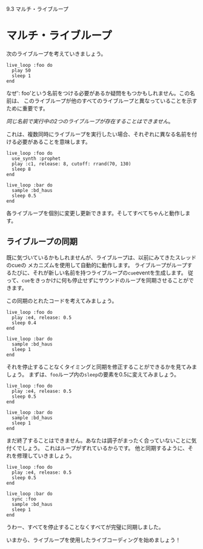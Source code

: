9.3 マルチ・ライブループ

# マルチ・ライブループ

次のライブループを考えていきましょう。

```
live_loop :foo do
  play 50
  sleep 1
end
```

なぜ': foo’という名前をつける必要があるか疑問をもつかもしれません。この名前は、
このライブループが他のすべてのライブループと異なっていることを示すために重要です。

*同じ名前で実行中の2つのライブループが存在することはできません*。

これは、複数同時にライブループを実行したい場合、それぞれに異なる名前を付ける必要があることを意味します。

```
live_loop :foo do
  use_synth :prophet
  play :c1, release: 8, cutoff: rrand(70, 130)
  sleep 8
end

live_loop :bar do
  sample :bd_haus
  sleep 0.5
end
```

各ライブループを個別に変更し更新できます。そしてすべてちゃんと動作します。

## ライブループの同期

既に気づいているかもしれませんが、ライブループは、以前にみてきたスレッドのcueの
メカニズムを使用して自動的に動作します。
ライブループがループするたびに、それが新しい名前を持つライブループの`cue`eventを生成します。
従って、`cue`をきっかけに何も停止せずにサウンドのループを同期させることができます。

この同期のとれたコードを考えてみましょう。

```
live_loop :foo do
  play :e4, release: 0.5
  sleep 0.4
end

live_loop :bar do
  sample :bd_haus
  sleep 1
end
```

それを停止することなくタイミングと同期を修正することができるかを見てみましょう。
まずは、`foo`ループ内の`sleep`の要素を0.5に変えてみましょう。

```
live_loop :foo do
  play :e4, release: 0.5
  sleep 0.5
end

live_loop :bar do
  sample :bd_haus
  sleep 1
end
```

まだ終了することはできません。あなたは調子がまったく合っていないことに気付くでしょう。 
これはループがずれているからです。 他と同期するように、それを修理していきましょう。

```
live_loop :foo do
  play :e4, release: 0.5
  sleep 0.5
end

live_loop :bar do
  sync :foo
  sample :bd_haus
  sleep 1
end
```

うわー、すべてを停止することなくすべてが完璧に同期しました。

いまから、ライブループを使用したライブコーディングを始めましょう！